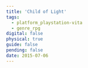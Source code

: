 ```yaml
---
title: 'Child of Light'
tags:
  - platform_playstation-vita
  - genre_rpg
digital: false
physical: true
guide: false
pending: false
date: 2015-07-06
---
```

